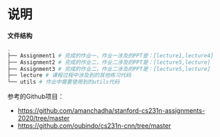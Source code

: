 # 说明
**文件结构**
```bash
.
├── Assignment1 # 完成的作业一，作业一涉及的PPT是：[lecture1,lecture4]
├── Assignment2 # 完成的作业二，作业二涉及的PPT是：[lecture5,lecture]
├── Assignment3 # 完成的作业二，作业二涉及的PPT是：[lecture5,lecture]
├── lecture # 课程过程中涉及到的其他练习代码
└── utils # 作业中需要使用到的utils代码

```
参考的Github项目：
+ <https://github.com/amanchadha/stanford-cs231n-assignments-2020/tree/master>
+ <https://github.com/oubindo/cs231n-cnn/tree/master>